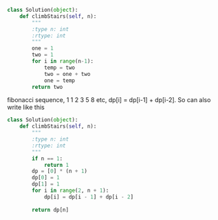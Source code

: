 ```python
class Solution(object):
    def climbStairs(self, n):
        """
        :type n: int
        :rtype: int
        """
        one = 1
        two = 1
        for i in range(n-1):
            temp = two
            two = one + two
            one = temp
        return two   
```
fibonacci sequence, 1 1 2 3 5 8 etc, dp[i] = dp[i-1] + dp[i-2].
So can also write like this
```python
class Solution(object):
    def climbStairs(self, n):
        """
        :type n: int
        :rtype: int
        """
        if n == 1:
            return 1
        dp = [0] * (n + 1) 
        dp[0] = 1  
        dp[1] = 1  
        for i in range(2, n + 1):  
            dp[i] = dp[i - 1] + dp[i - 2]  
        
        return dp[n]
```
